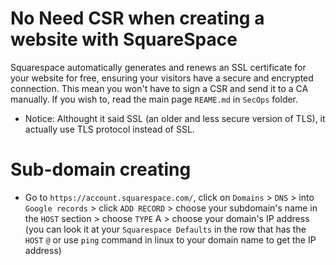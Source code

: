# No Need CSR when creating a website with SquareSpace
Squarespace automatically generates and renews an SSL certificate for your website for free, ensuring your visitors have a secure and encrypted connection. This mean you won't have to sign a CSR and send it to a CA manually. If you wish to, read the main page `REAME.md` in `SecOps` folder.
- Notice: Althought it said SSL (an older and less secure version of TLS), it actually use TLS protocol instead of SSL.

# Sub-domain creating
- Go to `https://account.squarespace.com/`, click on `Domains` > `DNS` > into `Google records` > click `ADD RECORD` > choose your subdomain's name in the `HOST` section > choose `TYPE` A > choose your domain's IP address (you can look it at your `Squarespace Defaults` in the row that has the `HOST` `@` or use `ping` command in linux to your domain name to get the IP address)
